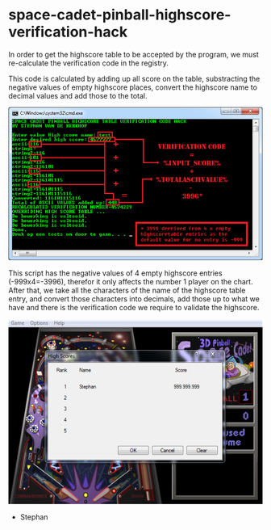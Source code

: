 # space-cadet-pinball-highscore-verification-hack
In order to get the highscore table to be accepted by the program, we must re-calculate the verification code in the registry. 

This code is calculated by adding up all score on the table, substracting the negative values of empty highscore places, convert the highscore name to decimal values and add those to the total.

![alt text](https://github.com/aeneasoftroy/bat-space-cadet-pinball-highscore-verification-hack/blob/master/Space%20Cadet%20Pinball%20Hacking%202.png)

This script has the negative values of 4 empty highscore entries (-999x4=-3996), therefor it only affects the number 1 player on the chart. After that, we take all the characters of the name of the highscore table entry, and convert those characters into decimals, add those up to what we have and there is the verification code we require to validate the highscore.

![alt text](https://github.com/aeneasoftroy/bat-space-cadet-pinball-highscore-verification-hack/blob/master/Space%20Cadet%20Pinball%20Hacking%203.png)

  - Stephan
